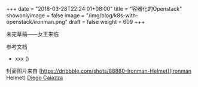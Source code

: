 +++
date = "2018-03-28T22:24:01+08:00"
title = "容器化的Openstack"
showonlyimage = false
image = "/img/blog/k8s-with-openstack/ironman.png"
draft = false
weight = 609
+++

未完草稿——女王来临
<!--more-->


参考文档

- xxx () []()


封面图片来自 [https://dribbble.com/shots/88880-Ironman-Helmet](Ironman Helmet) <a href="https://dribbble.com/DiegoCay"><i class="fa fa-dribbble" aria-hidden="true"></i> Diego Caiazza</a>

